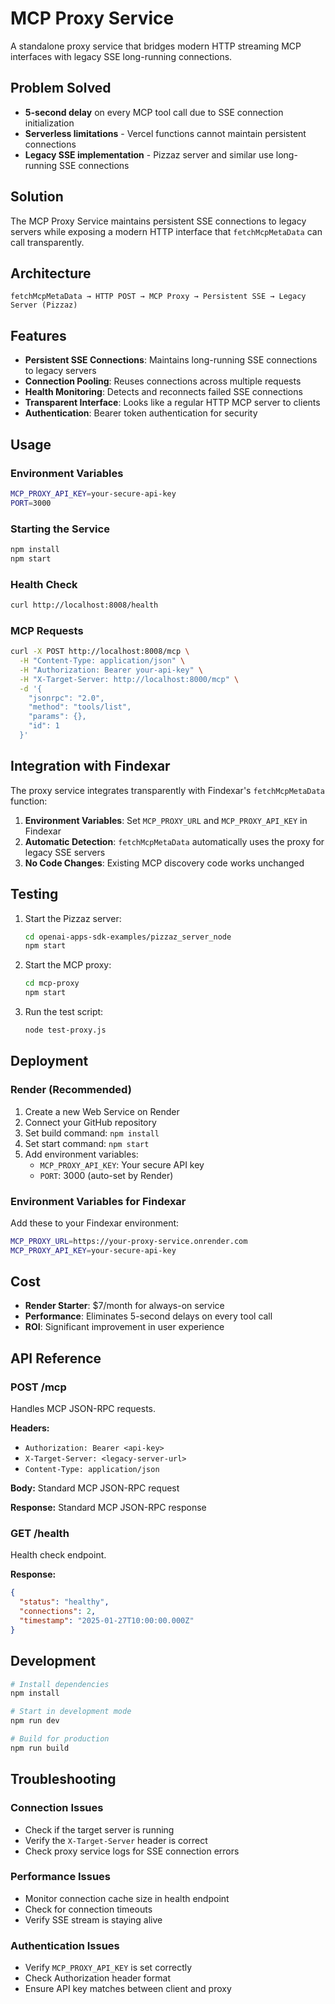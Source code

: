 # MCP Proxy Service

A standalone proxy service that bridges modern HTTP streaming MCP interfaces with legacy SSE long-running connections.

## Problem Solved

- **5-second delay** on every MCP tool call due to SSE connection initialization
- **Serverless limitations** - Vercel functions cannot maintain persistent connections
- **Legacy SSE implementation** - Pizzaz server and similar use long-running SSE connections

## Solution

The MCP Proxy Service maintains persistent SSE connections to legacy servers while exposing a modern HTTP interface that `fetchMcpMetaData` can call transparently.

## Architecture

```
fetchMcpMetaData → HTTP POST → MCP Proxy → Persistent SSE → Legacy Server (Pizzaz)
```

## Features

- **Persistent SSE Connections**: Maintains long-running SSE connections to legacy servers
- **Connection Pooling**: Reuses connections across multiple requests
- **Health Monitoring**: Detects and reconnects failed SSE connections
- **Transparent Interface**: Looks like a regular HTTP MCP server to clients
- **Authentication**: Bearer token authentication for security

## Usage

### Environment Variables

```bash
MCP_PROXY_API_KEY=your-secure-api-key
PORT=3000
```

### Starting the Service

```bash
npm install
npm start
```

### Health Check

```bash
curl http://localhost:8008/health
```

### MCP Requests

```bash
curl -X POST http://localhost:8008/mcp \
  -H "Content-Type: application/json" \
  -H "Authorization: Bearer your-api-key" \
  -H "X-Target-Server: http://localhost:8000/mcp" \
  -d '{
    "jsonrpc": "2.0",
    "method": "tools/list",
    "params": {},
    "id": 1
  }'
```

## Integration with Findexar

The proxy service integrates transparently with Findexar's `fetchMcpMetaData` function:

1. **Environment Variables**: Set `MCP_PROXY_URL` and `MCP_PROXY_API_KEY` in Findexar
2. **Automatic Detection**: `fetchMcpMetaData` automatically uses the proxy for legacy SSE servers
3. **No Code Changes**: Existing MCP discovery code works unchanged

## Testing

1. Start the Pizzaz server:

   ```bash
   cd openai-apps-sdk-examples/pizzaz_server_node
   npm start
   ```

2. Start the MCP proxy:

   ```bash
   cd mcp-proxy
   npm start
   ```

3. Run the test script:
   ```bash
   node test-proxy.js
   ```

## Deployment

### Render (Recommended)

1. Create a new Web Service on Render
2. Connect your GitHub repository
3. Set build command: `npm install`
4. Set start command: `npm start`
5. Add environment variables:
   - `MCP_PROXY_API_KEY`: Your secure API key
   - `PORT`: 3000 (auto-set by Render)

### Environment Variables for Findexar

Add these to your Findexar environment:

```bash
MCP_PROXY_URL=https://your-proxy-service.onrender.com
MCP_PROXY_API_KEY=your-secure-api-key
```

## Cost

- **Render Starter**: $7/month for always-on service
- **Performance**: Eliminates 5-second delays on every tool call
- **ROI**: Significant improvement in user experience

## API Reference

### POST /mcp

Handles MCP JSON-RPC requests.

**Headers:**

- `Authorization: Bearer <api-key>`
- `X-Target-Server: <legacy-server-url>`
- `Content-Type: application/json`

**Body:** Standard MCP JSON-RPC request

**Response:** Standard MCP JSON-RPC response

### GET /health

Health check endpoint.

**Response:**

```json
{
  "status": "healthy",
  "connections": 2,
  "timestamp": "2025-01-27T10:00:00.000Z"
}
```

## Development

```bash
# Install dependencies
npm install

# Start in development mode
npm run dev

# Build for production
npm run build
```

## Troubleshooting

### Connection Issues

- Check if the target server is running
- Verify the `X-Target-Server` header is correct
- Check proxy service logs for SSE connection errors

### Performance Issues

- Monitor connection cache size in health endpoint
- Check for connection timeouts
- Verify SSE stream is staying alive

### Authentication Issues

- Verify `MCP_PROXY_API_KEY` is set correctly
- Check Authorization header format
- Ensure API key matches between client and proxy
